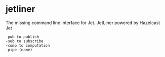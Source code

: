 # jetliner 
The missing command line interface for Jet.
				JetLiner
			powered by Hazelcast Jet
	
	-pub to publish
	-sub to subscribe
	-comp to computation
	-pipe (name)
